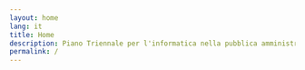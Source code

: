 ```yaml
---
layout: home
lang: it
title: Home
description: Piano Triennale per l'informatica nella pubblica amministrazione
permalink: /
---
```

